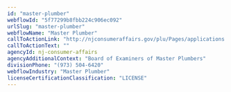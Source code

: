 ```yaml
---
id: "master-plumber"
webflowId: "5f77299b8fbb224c906ec092"
urlSlug: "master-plumber"
webflowName: "Master Plumber"
callToActionLink: "http://njconsumeraffairs.gov/plu/Pages/applications.aspx"
callToActionText: ""
agencyId: nj-consumer-affairs
agencyAdditionalContext: "Board of Examiners of Master Plumbers"
divisionPhone: "(973) 504-6420"
webflowIndustry: "Master Plumber"
licenseCertificationClassification: "LICENSE"
---
```

